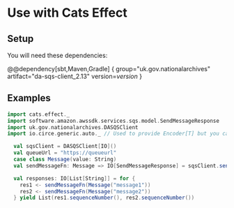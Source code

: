 # Use with Cats Effect

## Setup

You will need these dependencies:

@@dependency[sbt,Maven,Gradle] {
group="uk.gov.nationalarchives" artifact="da-sqs-client_2.13" version=$version$
}

## Examples
```scala
import cats.effect._
import software.amazon.awssdk.services.sqs.model.SendMessageResponse
import uk.gov.nationalarchives.DASQSClient
import io.circe.generic.auto._ // Used to provide Encoder[T] but you can provide your own

  val sqsClient = DASQSClient[IO]()
  val queueUrl = "https://queueurl"
  case class Message(value: String)
  val sendMessageFn: Message => IO[SendMessageResponse] = sqsClient.sendMessage(queueUrl)

  val responses: IO[List[String]] = for {
    res1 <- sendMessageFn(Message("message1"))
    res2 <- sendMessageFn(Message("message2"))
  } yield List(res1.sequenceNumber(), res2.sequenceNumber())
```
